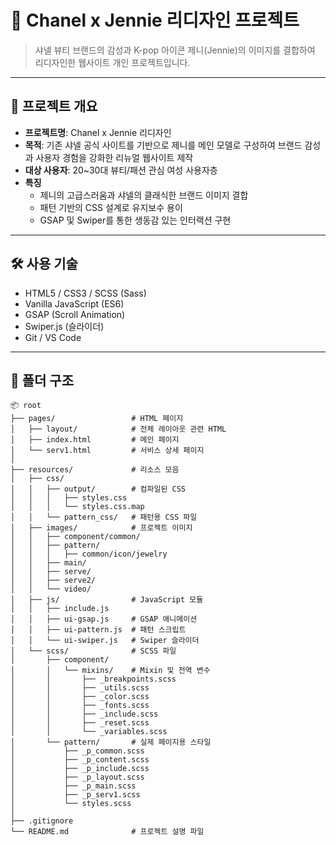 # 💎 Chanel x Jennie 리디자인 프로젝트

> 샤넬 뷰티 브랜드의 감성과 K-pop 아이콘 제니(Jennie)의 이미지를 결합하여 리디자인한 웹사이트 개인 프로젝트입니다.

---

## 📌 프로젝트 개요

- **프로젝트명**: Chanel x Jennie 리디자인
- **목적**: 기존 샤넬 공식 사이트를 기반으로 제니를 메인 모델로 구성하여 브랜드 감성과 사용자 경험을 강화한 리뉴얼 웹사이트 제작
- **대상 사용자**: 20~30대 뷰티/패션 관심 여성 사용자층
- **특징**
  - 제니의 고급스러움과 샤넬의 클래식한 브랜드 이미지 결합
  - 패턴 기반의 CSS 설계로 유지보수 용이
  - GSAP 및 Swiper를 통한 생동감 있는 인터랙션 구현

---

## 🛠️ 사용 기술

- HTML5 / CSS3 / SCSS (Sass)
- Vanilla JavaScript (ES6)
- GSAP (Scroll Animation)
- Swiper.js (슬라이더)
- Git / VS Code

---

## 📁 폴더 구조
```
📦 root
├── pages/                 # HTML 페이지
│   ├── layout/            # 전체 레이아웃 관련 HTML
│   ├── index.html         # 메인 페이지
│   └── serv1.html         # 서비스 상세 페이지
│
├── resources/             # 리소스 모음
│   ├── css/
│   │   ├── output/        # 컴파일된 CSS
│   │   │   ├── styles.css
│   │   │   └── styles.css.map
│   │   └── pattern_css/   # 패턴용 CSS 파일
│   ├── images/            # 프로젝트 이미지
│   │   ├── component/common/
│   │   ├── pattern/
│   │   │   ├── common/icon/jewelry
│   │   ├── main/
│   │   ├── serve/
│   │   ├── serve2/
│   │   └── video/
│   ├── js/                # JavaScript 모듈
│   │   ├── include.js
│   │   ├── ui-gsap.js     # GSAP 애니메이션
│   │   ├── ui-pattern.js  # 패턴 스크립트
│   │   └── ui-swiper.js   # Swiper 슬라이더
│   └── scss/              # SCSS 파일
│       ├── component/
│       │   └── mixins/    # Mixin 및 전역 변수
│       │       ├── _breakpoints.scss
│       │       ├── _utils.scss
│       │       ├── _color.scss
│       │       ├── _fonts.scss
│       │       ├── _include.scss
│       │       ├── _reset.scss
│       │       └── _variables.scss
│       └── pattern/       # 실제 페이지용 스타일
│           ├── _p_common.scss
│           ├── _p_content.scss
│           ├── _p_include.scss
│           ├── _p_layout.scss
│           ├── _p_main.scss
│           ├── _p_serv1.scss
│           └── styles.scss
│
├── .gitignore
└── README.md              # 프로젝트 설명 파일
